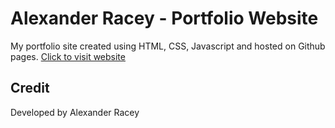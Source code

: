 # Alexander Racey - Portfolio Website 
My portfolio site created using HTML, CSS, Javascript and hosted on Github pages.
[Click to visit website](https://alexanderracey.github.io/)

## Credit
Developed by Alexander Racey
